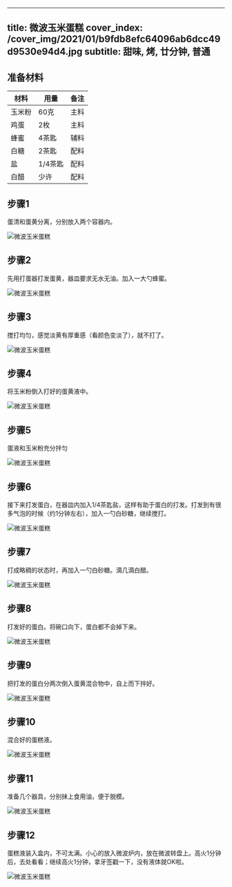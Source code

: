 
---
title: 微波玉米蛋糕
cover_index: /cover_img/2021/01/b9fdb8efc64096ab6dcc49d9530e94d4.jpg
subtitle: 甜味, 烤, 廿分钟, 普通
---

## 准备材料

| 材料     | 用量 | 备注|
| ------- | ----- | --- |
| 玉米粉 | 60克| 主料 |
| 鸡蛋 | 2枚| 主料 |
| 蜂蜜 | 4茶匙| 辅料 |
| 白糖 | 2茶匙| 配料 |
| 盐 | 1/4茶匙| 配料 |
| 白醋 | 少许| 配料 |

## 步骤1

蛋清和蛋黄分离，分别放入两个容器内。

![微波玉米蛋糕](https://i8.meishichina.com/attachment/recipe/201010/201010172015220.jpg?x-oss-process=style/p320) 

## 步骤2

先用打蛋器打发蛋黄，器皿要求无水无油。加入一大勺蜂蜜。

![微波玉米蛋糕](https://i8.meishichina.com/attachment/recipe/201010/201010172016015.jpg?x-oss-process=style/p320) 

## 步骤3

搅打均匀，感觉淡黄有厚重感（看颜色变淡了），就不打了。

![微波玉米蛋糕](https://i8.meishichina.com/attachment/recipe/201010/201010172016466.jpg?x-oss-process=style/p320) 

## 步骤4

将玉米粉倒入打好的蛋黄液中。

![微波玉米蛋糕](https://i8.meishichina.com/attachment/recipe/201010/201010172017268.jpg?x-oss-process=style/p320) 

## 步骤5

蛋液和玉米粉充分拌匀

![微波玉米蛋糕](https://i8.meishichina.com/attachment/recipe/201010/201010172018045.jpg?x-oss-process=style/p320) 

## 步骤6

接下来打发蛋白，在器皿内加入1/4茶匙盐，这样有助于蛋白的打发。打发到有很多气泡的时候（约1分钟左右），加入一勺白砂糖，继续搅打。

![微波玉米蛋糕](https://i8.meishichina.com/attachment/recipe/201010/201010172019328.jpg?x-oss-process=style/p320) 

## 步骤7

打成略稠的状态时，再加入一勺白砂糖。滴几滴白醋。

![微波玉米蛋糕](https://i8.meishichina.com/attachment/recipe/201010/201010172020296.jpg?x-oss-process=style/p320) 

## 步骤8

打发好的蛋白。将碗口向下，蛋白都不会掉下来。

![微波玉米蛋糕](https://i8.meishichina.com/attachment/recipe/201010/201010172021378.jpg?x-oss-process=style/p320) 

## 步骤9

把打发的蛋白分两次倒入蛋黄混合物中，自上而下拌好。

![微波玉米蛋糕](https://i8.meishichina.com/attachment/recipe/201010/201010172022466.jpg?x-oss-process=style/p320) 

## 步骤10

混合好的蛋糕液。

![微波玉米蛋糕](https://i8.meishichina.com/attachment/recipe/201010/201010172024553.jpg?x-oss-process=style/p320) 

## 步骤11

准备几个器具，分别抹上食用油，便于脱模。

![微波玉米蛋糕](https://i8.meishichina.com/attachment/recipe/201010/201010172026489.jpg?x-oss-process=style/p320) 

## 步骤12

蛋糕液装入盒内，不可太满。小心的放入微波炉内，放在微波转盘上。高火1分钟后，去处看看；继续高火1分钟，拿牙签戳一下，没有液体就OK啦。

![微波玉米蛋糕](https://i8.meishichina.com/attachment/recipe/201010/201010172027230.jpg?x-oss-process=style/p320) 

